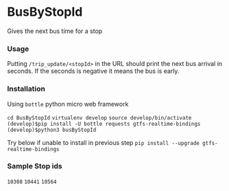 # BusByStopId
Gives the next bus time for a stop


### Usage
Putting `/trip_update/<stopId>` in the URL should print the next bus arrival in seconds. If the seconds is negative it means the bus is early.

### Installation
Using `bottle` python micro web framework

`cd BusByStopId`
`virtualenv develop`
`source develop/bin/activate`
`(develop)$pip install -U bottle requests gtfs-realtime-bindings`
`(develop)$python3 busByStopId`

Try below if unable to install in previous step
`pip install --upgrade gtfs-realtime-bindings`

### Sample Stop ids
`10308`
`10441`
`10564`
